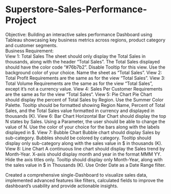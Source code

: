 # Superstore-Sales-Performance-Project
Objective: Building an interactive sales performance Dashboard using Tableau showcasing key business metrics across regions, product category and customer segments.
<br>
Business Requirement:
<br>
View 1: Total Sales
        The sheet should only display the Total Sales in thousands, along with the header “Total Sales”.
        The Total Sales displayed should have the color code “#76b7b2”. 
        Disable Tooltip for this view.
        Use the background color of your choice.
        Name the sheet as “Total Sales”.
View 2: Total Profit
        Requirements are the same as for the view “Total Sales”.
View 3: Total Volume
        Requirements are the same as for the view “Total Sales”, except it’s not a currency value.
View 4: Sales Per Customer
        Requirements are the same as for the view “Total Sales“.
View 5: Pie Chart
        Pie Chart should display the percent of Total Sales by Region.
        Use the Summer Color Palette.
        Tooltip should be formatted showing Region Name, Percent of Total Sales, and the Total Sales value formatted in currency and displayed in thousands (K).
View 6: Bar Chart
        Horizontal Bar Chart should display the top N states by Sales.
        Using a Parameter, the user should be able to change the value of N.
        Use the color of your choice for the bars along with the labels displayed in $.
View 7: Bubble Chart
        Bubble chart should display Sales by sub-category.
        Bubbles should be colored by category.
        Tooltip should display only sub-category along with the sales value in $ in thousands (K).
View 8: Line Chart
        A continuous line chart should display the Sales trend by Month-Year.
        X-axis should display month and year in the format MMM YY. 
        Hide the axis titles only.
        Tooltip should display only Month-Year, along with the sales value in $ in Thousands (K).
        Use Order Date as a Date Range filter.
<br>

Created a comprehensive single-Dashboard to visualize sales data, implemented advanced features like filters, calculated fields to improve the dashboard’s usability and provide actionable insights.


     
